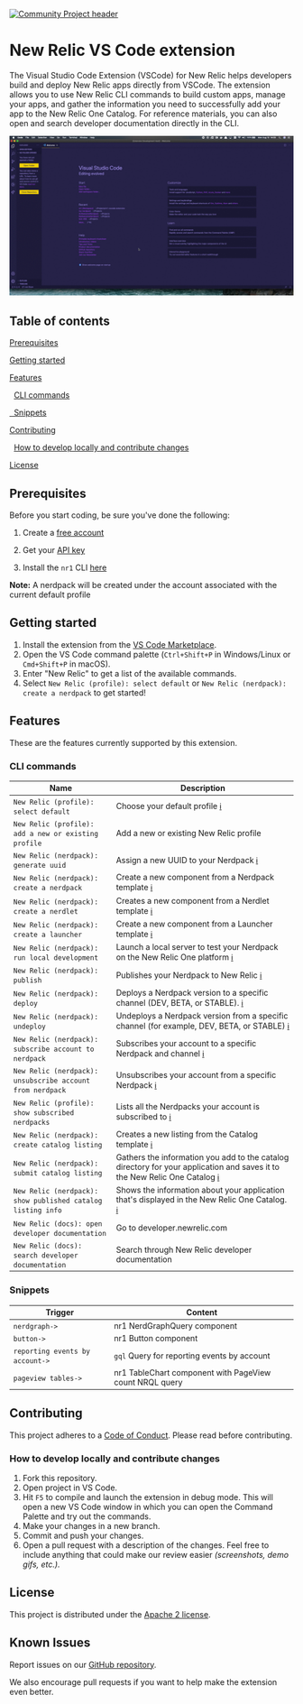 [![Community Project header](https://github.com/newrelic/opensource-website/raw/master/src/images/categories/Community_Project.png)](https://opensource.newrelic.com/oss-category/#community-project)

# New Relic VS Code extension

The Visual Studio Code Extension (VSCode) for New Relic helps developers build and deploy New Relic apps directly from VSCode. The extension allows you to use New Relic CLI commands to build custom apps, manage your apps, and gather the information you need to successfully add your app to the New Relic One Catalog. For reference materials, you can also open and search developer documentation directly in the CLI.

![VS Code using NR1 extension](assets/nr1-vscode-ext-demo.gif)

## Table of contents

[Prerequisites](#Prerequisites)

[Getting started](#Getting-started)

[Features](#Features)

&nbsp;&nbsp;[CLI commands](#Cli-commands)

[&nbsp;&nbsp;Snippets](#Snippets)

[Contributing](#Contributing)

&nbsp;&nbsp;[How to develop locally and contribute changes](#How-to-develop-locally-and-contribute-changes)

[License](#License)

## Prerequisites

Before you start coding, be sure you've done the following:

1. Create a [free account](https://newrelic.com/signup)

2. Get your [API key](https://one.newrelic.com/launcher/developer-center.launcher)

3. Install the `nr1` CLI [here](https://one.newrelic.com/launcher/developer-center.launcher)

**Note:** A nerdpack will be created under the account associated with the current default profile

## Getting started

1. Install the extension from the [VS Code Marketplace](https://marketplace.visualstudio.com).
2. Open the VS Code command palette (`Ctrl+Shift+P` in Windows/Linux or `Cmd+Shift+P` in macOS).
3. Enter "New Relic" to get a list of the available commands.
4. Select `New Relic (profile): select default` or `New Relic (nerdpack): create a nerdpack` to get started!

## Features

These are the features currently supported by this extension.

### CLI commands

| Name                                                        | Description                                                                                                                                                                                             |
| ----------------------------------------------------------- | ------------------------------------------------------------------------------------------------------------------------------------------------------------------------------------------------------- |
| `New Relic (profile): select default`                       | Choose your default profile [ℹ️](https://developer.newrelic.com/explore-docs/nr1-common#nr1-profiles)                                                                                                   |
| `New Relic (profile): add a new or existing profile`        | Add a new or existing New Relic profile                                                                                                                                                                 |
| `New Relic (nerdpack): generate uuid`                       | Assign a new UUID to your Nerdpack [ℹ️](https://developer.newrelic.com/explore-docs/nr1-nerdpack#nr1-nerdpackuuid)                                                                                      |
| `New Relic (nerdpack): create a nerdpack`                   | Create a new component from a Nerdpack template [ℹ️](https://developer.newrelic.com/explore-docs/nr1-common#nr1-create)                                                                                 |
| `New Relic (nerdpack): create a nerdlet`                    | Creates a new component from a Nerdlet template [ℹ️](https://developer.newrelic.com/explore-docs/nr1-common#nr1-create)                                                                                 |
| `New Relic (nerdpack): create a launcher`                   | Create a new component from a Launcher template [ℹ️](https://developer.newrelic.com/explore-docs/nr1-common#nr1-create)                                                                                 |
| `New Relic (nerdpack): run local development`               | Launch a local server to test your Nerdpack on the New Relic One platform [ℹ️](https://developer.newrelic.com/explore-docs/nr1-nerdpack#nr1-nerdpackserve)                                              |
| `New Relic (nerdpack): publish`                             | Publishes your Nerdpack to New Relic [ℹ️](https://developer.newrelic.com/explore-docs/nr1-nerdpack#nr1-nerdpackpublish)                                                                                 |
| `New Relic (nerdpack): deploy`                              | Deploys a Nerdpack version to a specific channel (DEV, BETA, or STABLE). [ℹ️](https://developer.newrelic.com/explore-docs/nr1-nerdpack#nr1-nerdpackdeploy)                                              |
| `New Relic (nerdpack): undeploy`                            | Undeploys a Nerdpack version from a specific channel (for example, DEV, BETA, or STABLE) [ℹ️](https://developer.newrelic.com/explore-docs/nr1-nerdpack#nr1-nerdpackundeploy)                            |
| `New Relic (nerdpack): subscribe account to nerdpack`       | Subscribes your account to a specific Nerdpack and channel [ℹ️](https://developer.newrelic.com/explore-docs/nr1-subscription#nr1-subscriptionset)                                                       |
| `New Relic (nerdpack): unsubscribe account from nerdpack`   | Unsubscribes your account from a specific Nerdpack [ℹ️](https://developer.newrelic.com/explore-docs/nr1-subscription#nr1-subscriptionunset)                                                             |
| `New Relic (profile): show subscribed nerdpacks`            | Lists all the Nerdpacks your account is subscribed to [ℹ️](https://developer.newrelic.com/explore-docs/nr1-subscription#nr1-subscriptionlist)                                                           |
| `New Relic (nerdpack): create catalog listing`              | Creates a new listing from the Catalog template [ℹ️](https://developer.newrelic.com/explore-docs/nr1-common#nr1-create)                                                                                 |
| `New Relic (nerdpack): submit catalog listing`              | Gathers the information you add to the catalog directory for your application and saves it to the New Relic One Catalog [ℹ️](https://developer.newrelic.com/explore-docs/nr1-catalog#nr1-catalogsubmit) |
| `New Relic (nerdpack): show published catalog listing info` | Shows the information about your application that's displayed in the New Relic One Catalog. [ℹ️](https://developer.newrelic.com/explore-docs/nr1-catalog#nr1-cataloginfo)                               |
| `New Relic (docs): open developer documentation`            | Go to developer.newrelic.com                                                                                                                                                                            |
| `New Relic (docs): search developer documentation`          | Search through New Relic developer documentation                                                                                                                                                        |

### Snippets

| Trigger                         | Content                                                 |
| ------------------------------- | ------------------------------------------------------- |
| `nerdgraph->`                   | nr1 NerdGraphQuery component                            |
| `button->`                      | nr1 Button component                                    |
| `reporting events by account->` | `gql` Query for reporting events by account             |
| `pageview tables->`             | nr1 TableChart component with PageView count NRQL query |

## Contributing

This project adheres to a [Code of Conduct](CODE_OF_CONDUCT.md). Please read before contributing.

### How to develop locally and contribute changes

1. Fork this repository.
2. Open project in VS Code.
3. Hit `F5` to compile and launch the extension in debug mode. This will open a new VS Code window in which you can open the Command Palette and try out the commands.
4. Make your changes in a new branch.
5. Commit and push your changes.
6. Open a pull request with a description of the changes. Feel free to include anything that could make our review easier _(screenshots, demo gifs, etc.)._

## License

This project is distributed under the [Apache 2 license](LICENSE).

## Known Issues

Report issues on our [GitHub repository](https://github.com/newrelic/nr1-vscode-extension/issues).

We also encourage pull requests if you want to help make the extension even better.
